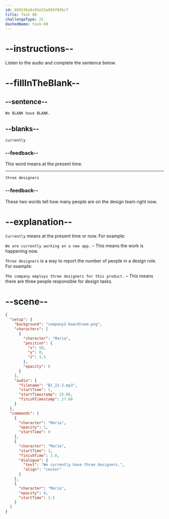 ```yaml
---
id: 685536a8c65e33a945f03bcf
title: Task 80
challengeType: 22
dashedName: task-80
---
```


<!-- (Audio) Maria: We currently have three designers. -->

# --instructions--

Listen to the audio and complete the sentence below.

# --fillInTheBlank--

## --sentence--

`We BLANK have BLANK.`

## --blanks--

`currently`

### --feedback--

This word means at the present time.

---

`three designers`

### --feedback--

These two words tell how many people are on the design team right now.

# --explanation--

`Currently` means at the present time or now. For example:  

`We are currently working on a new app.` – This means the work is happening now.

`Three designers` is a way to report the number of people in a design role. For example:

`The company employs three designers for this product.` – This means there are three people responsible for design tasks.

# --scene--

```json
{
  "setup": {
    "background": "company2-boardroom.png",
    "characters": [
      {
        "character": "Maria",
        "position": {
          "x": 50,
          "y": 0,
          "z": 1.5
        },
        "opacity": 0
      }
    ],
    "audio": {
      "filename": "B1_22-2.mp3",
      "startTime": 1,
      "startTimestamp": 25.06,
      "finishTimestamp": 27.06
    }
  },
  "commands": [
    {
      "character": "Maria",
      "opacity": 1,
      "startTime": 0
    },
    {
      "character": "Maria",
      "startTime": 1,
      "finishTime": 3.0,
      "dialogue": {
        "text": "We currently have three designers.",
        "align": "center"
      }
    },
    {
      "character": "Maria",
      "opacity": 0,
      "startTime": 3.5
    }
  ]
}
```
